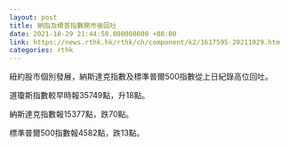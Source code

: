 ```yaml
---
layout: post
title: 納指及標普指數開市後回吐
date: 2021-10-29 21:44:58.000000000 +08:00
link: https://news.rthk.hk/rthk/ch/component/k2/1617595-20211029.htm
categories: rthk
---
```


紐約股市個別發展，納斯達克指數及標準普爾500指數從上日紀錄高位回吐。

道瓊斯指數較早時報35749點，升18點。

納斯達克指數報15377點，跌70點。

標準普爾500指數報4582點，跌13點。
